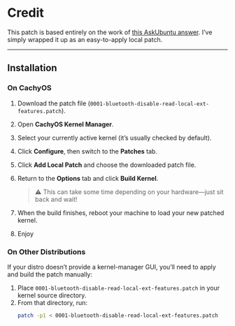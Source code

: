 # Credit

This patch is based entirely on the work of [this AskUbuntu answer](https://askubuntu.com/a/1550592). I’ve simply wrapped it up as an easy-to-apply local patch.

---

## Installation

### On CachyOS

1. Download the patch file (`0001-bluetooth-disable-read-local-ext-features.patch`).  
2. Open **CachyOS Kernel Manager**.  
3. Select your currently active kernel (it’s usually checked by default).  
4. Click **Configure**, then switch to the **Patches** tab.  
5. Click **Add Local Patch** and choose the downloaded patch file.  
6. Return to the **Options** tab and click **Build Kernel**.  

   > ⚠️ This can take some time depending on your hardware—just sit back and wait!  
7. When the build finishes, reboot your machine to load your new patched kernel.  
8. Enjoy

### On Other Distributions

If your distro doesn’t provide a kernel-manager GUI, you’ll need to apply and build the patch manually:

1. Place `0001-bluetooth-disable-read-local-ext-features.patch` in your kernel source directory.  
2. From that directory, run:  
   ```bash
   patch -p1 < 0001-bluetooth-disable-read-local-ext-features.patch
